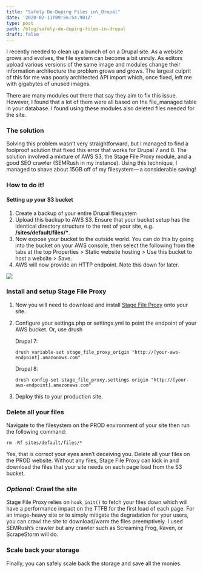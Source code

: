 ```yaml
---
title: "Safely De-Duping Files in\_Drupal"
date: '2020-02-11T09:56:54.901Z'
type: post
path: /blog/safely-de-duping-files-in-drupal
draft: false
---
```

I recently needed to clean up a bunch of on a Drupal site. As a website grows and evolves, the file system can become a bit unruly. As editors upload various versions of the same image and modules change their information architecture the problem grows and grows. The largest culprit of this for me was poorly architected API import which, once fixed, left me with gigabytes of unused images.

There are many modules out there that say they aim to fix this issue. However, I found that a lot of them were all based on the file_managed table in your database. I found using these modules also deleted files needed for the site.

### The solution

Solving this problem wasn’t very straightforward, but I managed to find a foolproof solution that fixed this error that works for Drupal 7 and 8. The solution involved a mixture of AWS S3, the Stage File Proxy module, and a good SEO crawler (SEMRush in my instance). Using this technique, I managed to shave about 15GB off of my filesystem — a considerable saving!

### How to do it!

#### Setting up your S3 bucket

1. Create a backup of your entire Drupal filesystem
2. Upload this backup to AWS S3. Ensure that your bucket setup has the identical directory structure to the rest of your site, e.g. __/sites/default/files/*__.
3. Now expose your bucket to the outside world. You can do this by going into the bucket on your AWS console, then select the following from the tabs at the top Properties > Static website hosting > Use this bucket to host a website > Save.
4. AWS will now provide an HTTP endpoint. Note this down for later.

![](https://cdn-images-1.medium.com/max/1760/1*9wutRSlMZm-6YGasbx8iTw.png)

### Install and setup Stage File Proxy

1. Now you will need to download and install [Stage File Proxy](https://www.drupal.org/project/stage_file_proxy) onto your site.
2. Configure your settings.php or settings.yml to point the endpoint of your AWS bucket. Or, use drush

   Drupal 7:

       drush variable-set stage_file_proxy_origin "http://[your-aws-endpoint].amazonaws.com"

   Drupal 8:

       drush config-set stage_file_proxy.settings origin "http://[your-aws-endpoint].amazonaws.com"
3. Deploy this to your production site.

### Delete all your files

Navigate to the filesystem on the PROD environment of your site then run the following command:

    rm -Rf sites/default/files/*

Yes, that is correct your eyes aren’t deceiving you. Delete all your files on the PROD website. Without any files, Stage File Proxy can kick in and download the files that your site needs on each page load from the S3 bucket.

### _Optional:_ Crawl the site

Stage File Proxy relies on `hook_init()` to fetch your files down which will have a performance impact on the TTFB for the first load of each page. For an image-heavy site or to simply mitigate the degradation for your users, you can crawl the site to download/warm the files preemptively. I used SEMRush’s crawler but any crawler such as Screaming Frog, Raven, or ScrapeStorm will do.

### Scale back your storage

Finally, you can safely scale back the storage and save all the monies.